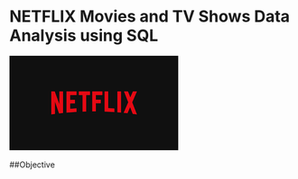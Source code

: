 # NETFLIX Movies and TV Shows Data Analysis using SQL

![Netflix_logo](https://github.com/amrita312pandit/netflix_sql_project-/blob/main/LOGO.png)

##Objective
